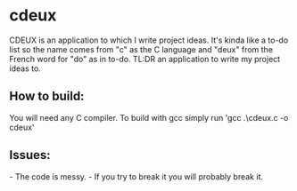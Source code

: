 # cdeux
CDEUX is an application to which I write project ideas. It's kinda like a to-do list so the name comes from "c" as the C language and "deux" from the French word for "do" as in to-do.
TL:DR an application to write my project ideas to.

<h2> How to build: </h2>
You will need any C compiler.
To build with gcc simply run 'gcc .\cdeux.c -o cdeux'

<h2> Issues: </h2>
- The code is messy.
- If you try to break it you will probably break it.

